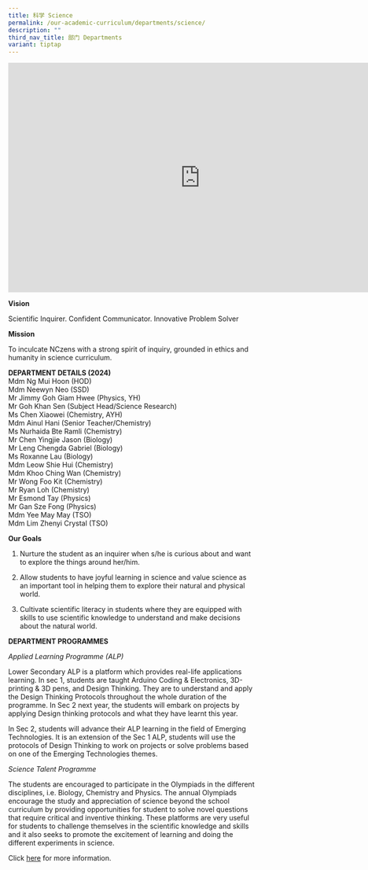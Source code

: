 ```yaml
---
title: 科学 Science
permalink: /our-academic-curriculum/departments/science/
description: ""
third_nav_title: 部门 Departments
variant: tiptap
---
```

<div class="iframe-wrapper"><iframe height="467" width="780" allowfullscreen="true" frameborder="0" src="https://docs.google.com/presentation/d/e/2PACX-1vRSmc6PldOj9bSdiXPIlEj72ICfE-ODXOqYfdiRmWJKw_241Kie6fUn1AAafd0JWSU3QDkkp9_orSaQ/embed?start=true&amp;loop=true&amp;delayms=5000"></iframe></div><p><strong>Vision</strong></p><p>Scientific Inquirer. Confident Communicator. Innovative Problem Solver</p><p><strong>Mission</strong></p><p>To inculcate NCzens with a strong spirit of inquiry, grounded in ethics and humanity in science curriculum.</p><p><strong>DEPARTMENT DETAILS (2024)</strong><br>Mdm Ng Mui Hoon (HOD) <br>Mdm Neewyn Neo (SSD) <br>Mr Jimmy Goh Giam Hwee (Physics, YH) <br>Mr Goh Khan Sen (Subject Head/Science Research) <br>Ms Chen Xiaowei (Chemistry, AYH) <br>Mdm Ainul Hani (Senior Teacher/Chemistry)<br>Ms Nurhaida Bte Ramli (Chemistry) <br>Mr Chen Yingjie Jason (Biology) <br>Mr Leng Chengda Gabriel (Biology) <br>Ms Roxanne Lau (Biology) <br>Mdm Leow Shie Hui (Chemistry) <br>Mdm Khoo Ching Wan (Chemistry) <br>Mr Wong Foo Kit (Chemistry) <br>Mr Ryan Loh (Chemistry) <br>Mr Esmond Tay (Physics) <br>Mr Gan Sze Fong (Physics) <br>Mdm Yee May May (TSO) <br>Mdm Lim Zhenyi Crystal (TSO)</p><p><strong>Our Goals</strong></p><ol data-tight="true" class="tight"><li><p>Nurture the student as an inquirer when s/he is curious about and want to explore the things around her/him.</p></li><li><p>Allow students to have joyful learning in science and value science as an important tool in helping them to explore their natural and physical world.</p></li><li><p>Cultivate scientific literacy in students where they are equipped with skills to use scientific knowledge to understand and make decisions about the natural world.</p></li></ol><p><strong>DEPARTMENT PROGRAMMES</strong></p><p><em>Applied Learning Programme (ALP)</em></p><p>Lower Secondary ALP is a platform which provides real-life applications learning. In sec 1, students are taught Arduino Coding &amp; Electronics, 3D-printing &amp; 3D pens, and Design Thinking. They are to understand and apply the Design Thinking Protocols throughout the whole duration of the programme. In Sec 2 next year, the students will embark on projects by applying Design thinking protocols and what they have learnt this year.</p><p>In Sec 2, students will advance their ALP learning in the field of Emerging Technologies. It is an extension of the Sec 1 ALP, students will use the protocols of Design Thinking to work on projects or solve problems based on one of the Emerging Technologies themes.</p><p><em>Science Talent Programme</em></p><p>The students are encouraged to participate in the Olympiads in the different disciplines, i.e. Biology, Chemistry and Physics. The annual Olympiads encourage the study and appreciation of science beyond the school curriculum by providing opportunities for student to solve novel questions that require critical and inventive thinking. These platforms are very useful for students to challenge themselves in the scientific knowledge and skills and it also seeks to promote the excitement of learning and doing the different experiments in science.</p><p>Click&nbsp;<a href="/our-talent-development/Department-Talent-Programmes/Science-Talent-Programme" rel="noopener noreferrer nofollow" target="_blank">here</a>&nbsp;for more information.</p>